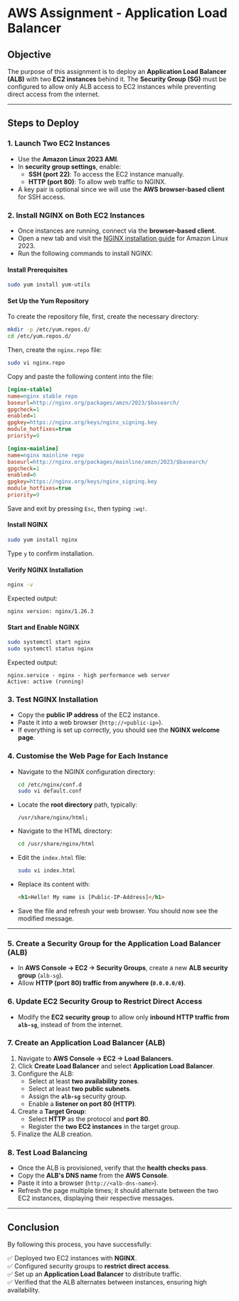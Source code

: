 # AWS Assignment - Application Load Balancer

## Objective
The purpose of this assignment is to deploy an **Application Load Balancer (ALB)** with two **EC2 instances** behind it. The **Security Group (SG)** must be configured to allow only ALB access to EC2 instances while preventing direct access from the internet.

---

## Steps to Deploy

### **1. Launch Two EC2 Instances**
- Use the **Amazon Linux 2023 AMI**.
- In **security group settings**, enable:
  - **SSH (port 22)**: To access the EC2 instance manually.
  - **HTTP (port 80)**: To allow web traffic to NGINX.
- A key pair is optional since we will use the **AWS browser-based client** for SSH access.

### **2. Install NGINX on Both EC2 Instances**
- Once instances are running, connect via the **browser-based client**.
- Open a new tab and visit the [NGINX installation guide](https://nginx.org/en/docs/install.html) for Amazon Linux 2023.
- Run the following commands to install NGINX:

#### **Install Prerequisites**
```sh
sudo yum install yum-utils
```

#### **Set Up the Yum Repository**
To create the repository file, first, create the necessary directory:
```sh
mkdir -p /etc/yum.repos.d/
cd /etc/yum.repos.d/
```
Then, create the `nginx.repo` file:
```sh
sudo vi nginx.repo
```
Copy and paste the following content into the file:
```ini
[nginx-stable]
name=nginx stable repo
baseurl=http://nginx.org/packages/amzn/2023/$basearch/
gpgcheck=1
enabled=1
gpgkey=https://nginx.org/keys/nginx_signing.key
module_hotfixes=true
priority=9

[nginx-mainline]
name=nginx mainline repo
baseurl=http://nginx.org/packages/mainline/amzn/2023/$basearch/
gpgcheck=1
enabled=0
gpgkey=https://nginx.org/keys/nginx_signing.key
module_hotfixes=true
priority=9
```
Save and exit by pressing `Esc`, then typing `:wq!`.

#### **Install NGINX**
```sh
sudo yum install nginx
```
Type `y` to confirm installation.

#### **Verify NGINX Installation**
```sh
nginx -v
```
Expected output:
```
nginx version: nginx/1.26.3
```

#### **Start and Enable NGINX**
```sh
sudo systemctl start nginx
sudo systemctl status nginx
```
Expected output:
```
nginx.service - nginx - high performance web server
Active: active (running)
```

### **3. Test NGINX Installation**
- Copy the **public IP address** of the EC2 instance.
- Paste it into a web browser (`http://<public-ip>`).
- If everything is set up correctly, you should see the **NGINX welcome page**.

### **4. Customise the Web Page for Each Instance**
- Navigate to the NGINX configuration directory:
  ```sh
  cd /etc/nginx/conf.d
  sudo vi default.conf
  ```
- Locate the **root directory** path, typically:
  ```
  /usr/share/nginx/html;
  ```
- Navigate to the HTML directory:
  ```sh
  cd /usr/share/nginx/html
  ```
- Edit the `index.html` file:
  ```sh
  sudo vi index.html
  ```
- Replace its content with:
  ```html
  <h1>Hello! My name is [Public-IP-Address]</h1>
  ```
- Save the file and refresh your web browser. You should now see the modified message.

---

### **5. Create a Security Group for the Application Load Balancer (ALB)**
- In **AWS Console → EC2 → Security Groups**, create a new **ALB security group** (`alb-sg`).
- Allow **HTTP (port 80) traffic from anywhere (`0.0.0.0/0`)**.

### **6. Update EC2 Security Group to Restrict Direct Access**
- Modify the **EC2 security group** to allow only **inbound HTTP traffic from `alb-sg`**, instead of from the internet.

### **7. Create an Application Load Balancer (ALB)**
1. Navigate to **AWS Console → EC2 → Load Balancers**.
2. Click **Create Load Balancer** and select **Application Load Balancer**.
3. Configure the ALB:
   - Select at least **two availability zones**.
   - Select at least **two public subnets**.
   - Assign the **`alb-sg`** security group.
   - Enable a **listener on port 80 (HTTP)**.
4. Create a **Target Group**:
   - Select **HTTP** as the protocol and **port 80**.
   - Register the **two EC2 instances** in the target group.
5. Finalize the ALB creation.

### **8. Test Load Balancing**
- Once the ALB is provisioned, verify that the **health checks pass**.
- Copy the **ALB's DNS name** from the **AWS Console**.
- Paste it into a browser (`http://<alb-dns-name>`).
- Refresh the page multiple times; it should alternate between the two EC2 instances, displaying their respective messages.

---

## **Conclusion**
By following this process, you have successfully:

✅ Deployed two EC2 instances with **NGINX**.  
✅ Configured security groups to **restrict direct access**.  
✅ Set up an **Application Load Balancer** to distribute traffic.  
✅ Verified that the ALB alternates between instances, ensuring high availability.  


